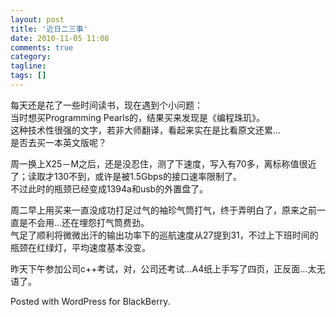 ```yaml
---
layout: post
title: '近日二三事'
date: 2010-11-05 11:08
comments: true
category: 
tagline: 
tags: []
---
```

    

每天还是花了一些时间读书，现在遇到个小问题：  
当时想买Programming Pearls的，结果买来发现是《编程珠玑》。  
这种技术性很强的文字，若非大师翻译，看起来实在是比看原文还累…  
是否去买一本英文版呢？

周一换上X25－M之后，还是没忍住，测了下速度，写入有70多，离标称值很近了；读取才130不到，或许是被1.5Gbps的接口速率限制了。  
不过此时的瓶颈已经变成1394a和usb的外置盘了。

周二早上用买来一直没成功打足过气的袖珍气筒打气，终于弄明白了，原来之前一直是不会用…还在埋怨打气筒费劲。  
气足了顺利将微微出汗的输出功率下的巡航速度从27提到31，不过上下班时间的瓶颈在红绿灯，平均速度基本没变。

昨天下午参加公司c++考试，对，公司还考试…A4纸上手写了四页，正反面…太无语了。

Posted with WordPress for BlackBerry.
